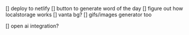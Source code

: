 [] deploy to netlify
[] button to generate word of the day
[] figure out how localstorage works
[] vanta bg?
[] gifs/images generator too

[] open ai integration?
